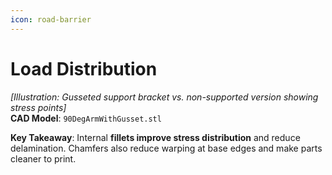 ```yaml
---
icon: road-barrier
---
```


# Load Distribution

_\[Illustration: Gusseted support bracket vs. non-supported version showing stress points]_\
**CAD Model**: `90DegArmWithGusset.stl`

**Key Takeaway**: Internal **fillets improve stress distribution** and reduce delamination. Chamfers also reduce warping at base edges and make parts cleaner to print.
